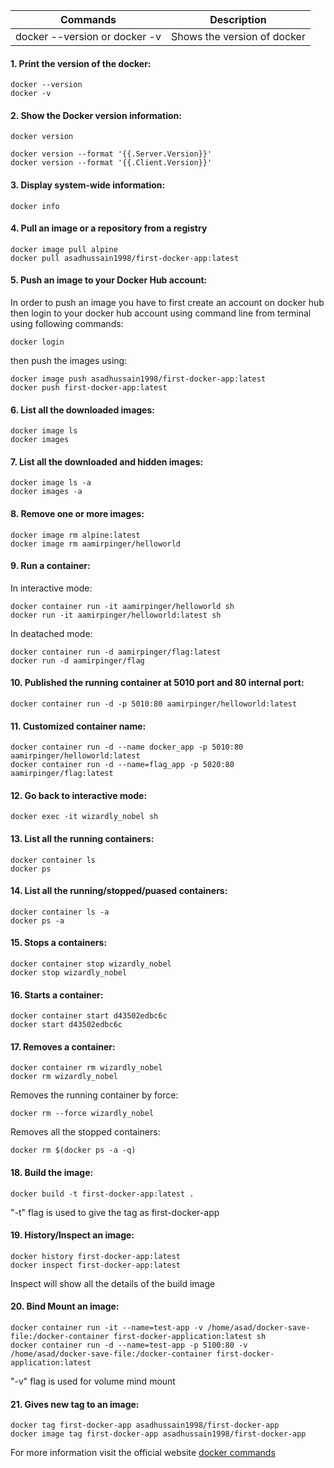 | Commands | Description |
| ------ | ------ |
| docker --version or docker -v | Shows the version of docker |


#### 1. Print the version of the docker:
```
docker --version
docker -v
```
#### 2. Show the Docker version information:
```
docker version

docker version --format '{{.Server.Version}}'
docker version --format '{{.Client.Version}}'
```
#### 3. Display system-wide information:
```
docker info
```
#### 4.  Pull an image or a repository from a registry
```
docker image pull alpine
docker pull asadhussain1998/first-docker-app:latest
```
#### 5.  Push an image to your Docker Hub account:
In order to push an image you have to first create an account on docker hub then login to your docker hub account using command line from terminal using following commands:
```
docker login
```
then push the images using:
```
docker image push asadhussain1998/first-docker-app:latest
docker push first-docker-app:latest
```
#### 6. List all the downloaded images:
```
docker image ls
docker images
```
#### 7. List all the downloaded and hidden images:
```
docker image ls -a
docker images -a
```
#### 8. Remove one or more images:
```
docker image rm alpine:latest
docker image rm aamirpinger/helloworld
```
#### 9. Run a container:
In interactive mode:
```
docker container run -it aamirpinger/helloworld sh
docker run -it aamirpinger/helloworld:latest sh
```
In deatached mode:
```
docker container run -d aamirpinger/flag:latest
docker run -d aamirpinger/flag
```
#### 10. Published the running container at 5010 port and 80 internal port:
```
docker container run -d -p 5010:80 aamirpinger/helloworld:latest
```
#### 11. Customized container name:
```
docker container run -d --name docker_app -p 5010:80 aamirpinger/helloworld:latest
docker container run -d --name=flag_app -p 5020:80 aamirpinger/flag:latest
```
#### 12. Go back to interactive mode:
```
docker exec -it wizardly_nobel sh
```
#### 13. List all the running containers:
```
docker container ls
docker ps
```
#### 14. List all the running/stopped/puased containers:
```
docker container ls -a
docker ps -a
```
#### 15. Stops a containers:
```
docker container stop wizardly_nobel
docker stop wizardly_nobel
```
#### 16. Starts a container:
```
docker container start d43502edbc6c
docker start d43502edbc6c
```
#### 17. Removes a container:
```
docker container rm wizardly_nobel
docker rm wizardly_nobel
```
Removes the running container by force:
```
docker rm --force wizardly_nobel
```
Removes all the stopped containers:
```
docker rm $(docker ps -a -q)
```
#### 18. Build the image:
```
docker build -t first-docker-app:latest .
```
"-t" flag is used to give the tag as first-docker-app
#### 19. History/Inspect an image:
```
docker history first-docker-app:latest
docker inspect first-docker-app:latest
```
Inspect will show all the details of the build image
#### 20. Bind Mount an image:
```
docker container run -it --name=test-app -v /home/asad/docker-save-file:/docker-container first-docker-application:latest sh
docker container run -d --name=test-app -p 5100:80 -v /home/asad/docker-save-file:/docker-container first-docker-application:latest
```
"-v" flag is used for volume mind mount
#### 21. Gives new tag to an image:
```
docker tag first-docker-app asadhussain1998/first-docker-app
docker image tag first-docker-app asadhussain1998/first-docker-app
```

For more information visit the official website [docker commands](https://docs.docker.com/engine/reference/commandline/docker/)


